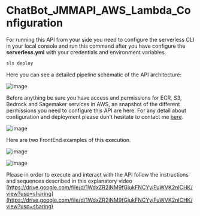 # ChatBot_JMMAPI_AWS_Lambda_Configuration

For running this API from your side you need to configure the serverless CLI in your local console
and run this command after you have configure the **serverless.yml** with your credentials and environment variables.

```python
sls deploy
```

Here you can see a detailed pipeline schematic of the API architecture:

![image](https://github.com/user-attachments/assets/81954a1f-8b5e-4d83-a11d-2d8a5ee93cb7)


Before anything be sure you have access and permissions for ECR, S3, Bedrock and Sagemaker services in AWS, an snapshot
of the different permissions you need to configure this API are here. For any detail about configuration and deployment 
please don't hesitate to contact me [here](mailto:juan.mayortorres@ex-staff.unitn.it).

![image](https://github.com/user-attachments/assets/7f3cdbfb-796e-44a1-88f2-5feb006dbcd0)


Here are two FrontEnd examples of this execution.

![image](https://github.com/user-attachments/assets/a4833eeb-bf5a-47e1-8ce2-892ab907e677)

![image](https://github.com/user-attachments/assets/00554651-f9cf-4147-894d-6e7d2dcaa303)

Please in order to execute and interact with the API follow the instructions and sequences described in this explanatory video
[https://drive.google.com/file/d/1WdxZR2jNM9fGjukFNCYyiFuWVK2nICHK/view?usp=sharing](https://drive.google.com/file/d/1WdxZR2jNM9fGjukFNCYyiFuWVK2nICHK/view?usp=sharing)


